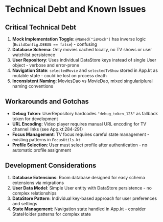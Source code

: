 # Technical Debt and Known Issues

## Critical Technical Debt

1. **Mock Implementation Toggle**: `@Named("isMock")` has inverse logic (`BuildConfig.DEBUG == false`) - confusing
2. **Database Schema**: Only movies cached locally, no TV shows or user watchlist persistence
3. **User Repository**: Uses individual DataStore keys instead of single User object - verbose and error-prone
4. **Navigation State**: `selectedMovie` and `selectedTvShow` stored in App.kt as mutable state - could be lost on process death
5. **Inconsistent Naming**: MoviesDao vs MovieDao, mixed singular/plural naming conventions

## Workarounds and Gotchas

- **Debug Token**: UserRepository hardcodes `"debug_token_123"` as fallback token for development
- **URL Encoding**: Video player requires manual URL encoding for TV channel links (see App.kt:284-291)
- **Focus Management**: TV focus requires careful state management - existing patterns in `FocusUtils.kt`
- **Profile Selection**: User must select profile after authentication - no automatic profile assignment

## Development Considerations

1. **Database Extensions**: Room database designed for easy schema extensions via migrations
2. **User Data Model**: Simple User entity with DataStore persistence - no complex relationships
3. **DataStore Pattern**: Individual key-based approach for user preferences and settings
4. **State Management**: Navigation state handled in App.kt - consider StateHolder patterns for complex state
